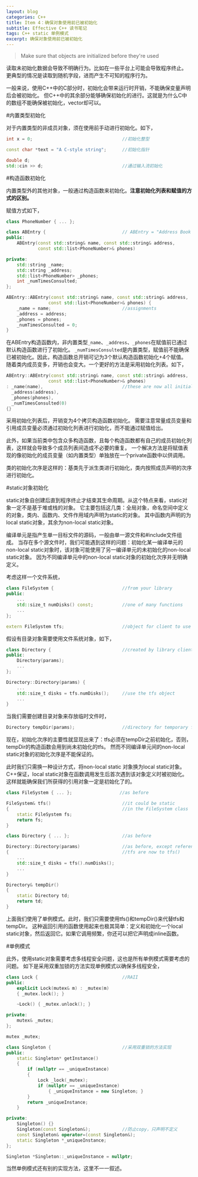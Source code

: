 ```yaml
---
layout: blog
categories: C++
title: Item 4：确保对象使用前已被初始化
subtitle: Effective C++ 读书笔记
tags: C++ static 单例模式
excerpt: 确保对象使用前已被初始化
---
```


> Make sure that objects are initialized before they're used

读取未初始化数据会导致不明确行为。比如在一些平台上可能会导致程序终止。
更典型的情况是读取到随机字段，进而产生不可知的程序行为。

一般来说，使用C++中的C部分时，初始化会带来运行时开销，不能确保变量声明后会被初始化。
但C++中的其余部分能够确保初始化的进行。这就是为什么C中的数组不能确保被初始化，vector却可以。

#内置类型初始化

对于内置类型的非成员对象，须在使用前手动进行初始化。如下，

```cpp
int x = 0;                                  //初始化整型

const char *text = "A C-style string";      //初始化指针

double d;
std::cin >> d;                              //通过输入流初始化
```

#构造函数初始化

内置类型外的其他对象，一般通过构造函数来初始化。**注意初始化列表和赋值的方式的区别。**

赋值方式如下，

```cpp
class PhoneNumber { ... };

class ABEntry {                             // ABEntry = "Address Book Entry"
public:
    ABEntry(const std::string& name, const std::string& address,
            const std::list<PhoneNumber>& phones)

private:
    std::string _name;
    std::string _address;
    std::list<PhoneNumber> _phones;
    int _numTimesConsulted;
};

ABEntry::ABEntry(const std::string& name, const std::string& address,
                const std::list<PhoneNumber>& phones) {
    _name = name;                           //assignments
    _address = address;     
    _phones = phones;
    _numTimesConsulted = 0;
}
```

在ABEntry构造函数内，非内置类型`_name`、`_address`、`_phones`在赋值前已通过默认构造函数进行了初始化。
`_numTimesConsulted`是内置类型，赋值前不能确保已被初始化。因此，构造函数总开销可记为3个默认构造函数初始化+4个赋值。
随着类内成员变多，开销也会变大。一个更好的方法是采用初始化列表。如下，

```cpp
ABEntry::ABEntry(const std::string& name, const std::string& address,
                const std::list<PhoneNumber>& phones) 
: _name(name),                              //these are now all initializations
  _address(address),
  _phones(phones),
  _numTimesConsulted(0)
{}
```

采用初始化列表后，开销变为4个拷贝构造函数初始化。
需要注意常量成员变量和引用成员变量必须通过初始化列表进行初始化，而不能通过赋值给出。

此外，如果当前类中包含众多构造函数，且每个构造函数都有自己的成员初始化列表，这样就会导致多个成员列表间造成不必要的重复。
一个解决方法是将赋值表现的像初始化的成员变量（如内置类型）单独放在一个private函数中以供调用。

类的初始化次序是这样的：基类先于派生类进行初始化，类内按照成员声明的次序进行初始化。

#static对象初始化

static对象自创建后直到程序终止才结束其生命周期。从这个特点来看，static对象一定不是基于堆或栈的对象。
它主要包括这几类：全局对象，命名空间中定义的对象，类内、函数内、文件作用域内声明为static的对象。
其中函数内声明的为local static对象，其余为non-local static对象。

编译单元是指产生单一目标文件的源码，一般由单一源文件和#include文件组成。
当存在多个源文件时，我们可能遇到这样的问题：初始化某一编译单元的non-local
static对象时，该对象可能使用了另一编译单元的未初始化的non-local static对象。
因为不同编译单元中的non-local static对象的初始化次序并无明确定义。

考虑这样一个文件系统，

```cpp
class FileSystem {                          //from your library
public:
    ...
    std::size_t numDisks() const;           //one of many functions
    ...
};

extern FileSystem tfs;                      //object for client to use
```

假设有目录对象需要使用文件系统对象，如下，

```cpp
class Directory {                           //created by library client
public:
    Directory(params);
    ...
};

Directory::Directory(params) {
    ...
    std::size_t disks = tfs.numDisks();     //use the tfs object
    ...
}
```

当我们需要创建目录对象来存放临时文件时，

```cpp
Directory tempDir(params);                  //directory for temporary files
```

现在，初始化次序的主要性就显现出来了：tfs必须在tempDir之前初始化，否则，tempDir的构造函数会用到尚未初始化的tfs。
然而不同编译单元间的non-local static对象的初始化次序是不能保证的。

此时我们只需换一种设计方式，将non-local static 对象换为local static对象。
C++保证，local static对象在函数调用发生后首次遇到该对象定义时被初始化。
这样就能确保我们所获得的引用对象一定是初始化了的。

```cpp
class FileSystem { ... };                  //as before

FileSystem& tfs()                           //it could be static 
{                                           //in the FileSystem class
    static FileSystem fs;
    return fs;
}

class Directory { ... };                    //as before

Directory::Directory(params)                //as before, except references to
{                                           //tfs are now to tfs()
    ...
    std::size_t disks = tfs().numDisks();
    ...
}

Directory& tempDir()
{
    static Directory td;
    return td;
}
```

上面我们使用了单例模式。此时，我们只需要使用tfs()和tempDir()来代替tfs和tempDir。
这种返回引用的函数使用起来也极其简单：定义和初始化一个local
static对象，然后返回它。如果它调用频繁，你还可以把它声明成inline函数。

#单例模式

此外，使用static对象需要考虑多线程安全问题，这也是所有单例模式需要考虑的问题。
如下是采用双重加锁的方法实现单例模式以确保多线程安全，

```cpp
class Lock {                                //RAII
public:
    explicit Lock(mutex& m) : _mutex(m)
    { _mutex.lock(); }

    ~Lock() { _mutex.unlock(); }

private:
    mutex& _mutex;
};

mutex _mutex;

class Singleton {                           //采用双重锁的方法实现
public:
    static Singleton* getInstance()
    {
        if (nullptr == _uniqueInstance)
        {
            Lock _lock(_mutex);
            if (nullptr == _uniqueInstance)
                { _uniqueInstance = new Singleton; }
        }
        return _uniqueInstance;
    }

private:
    Singleton() {}
    Singleton(const Singleton&);            //防止copy，只声明不定义
    const Singleton& operator=(const Singleton&);
    static Singleton *_uniqueInstance;
};

Singleton *Singleton::_uniqueInstance = nullptr;
```

当然单例模式还有别的实现方法，这里不一一叙述。
